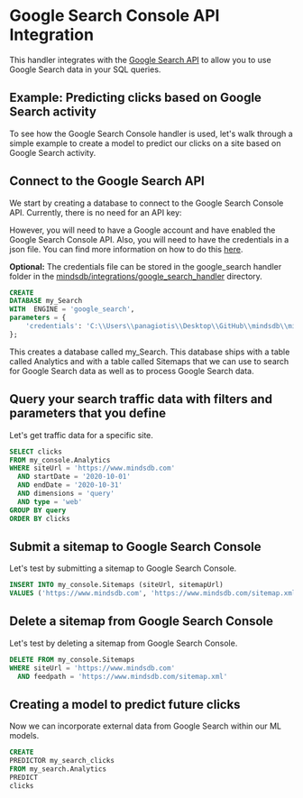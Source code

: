 # Google Search Console API Integration

This handler integrates with the [Google Search API](https://developers.google.com/webmaster-tools)
to allow you to use Google Search data in your SQL queries.

## Example: Predicting clicks based on Google Search activity

To see how the Google Search Console handler is used, let's walk through a simple example to create a model to predict
our clicks on a site based on Google Search activity.

## Connect to the Google Search API

We start by creating a database to connect to the Google Search Console API. Currently, there is no need for an API key:

However, you will need to have a Google account and have enabled the Google Search Console API.
Also, you will need to have the credentials in a json file. 
You can find more information on how to do
this [here](https://developers.google.com/webmaster-tools/v1/prereqs).

**Optional:**  The credentials file can be stored in the google_search handler folder in
the [mindsdb/integrations/google_search_handler](mindsdb/integrations/handlers/google_search_handler) directory.

~~~~sql
CREATE
DATABASE my_Search
WITH  ENGINE = 'google_search',
parameters = {
    'credentials': 'C:\\Users\\panagiotis\\Desktop\\GitHub\\mindsdb\\mindsdb\\integrations\\handlers\\google_search_handler\\credentials.json'
};    
~~~~

This creates a database called my_Search. This database ships with a table called Analytics and with a table called Sitemaps that we can use to search for
Google Search data as well as to process Google Search data.

## Query your search traffic data with filters and parameters that you define

Let's get traffic data for a specific site.

~~~~sql
SELECT clicks
FROM my_console.Analytics
WHERE siteUrl = 'https://www.mindsdb.com'
  AND startDate = '2020-10-01'
  AND endDate = '2020-10-31'
  AND dimensions = 'query'
  AND type = 'web'
GROUP BY query
ORDER BY clicks
~~~~

## Submit a sitemap to Google Search Console

Let's test by submitting a sitemap to Google Search Console.

~~~~sql
INSERT INTO my_console.Sitemaps (siteUrl, sitemapUrl)
VALUES ('https://www.mindsdb.com', 'https://www.mindsdb.com/sitemap.xml')
~~~~

## Delete a sitemap from Google Search Console

Let's test by deleting a sitemap from Google Search Console.

~~~~sql
DELETE FROM my_console.Sitemaps
WHERE siteUrl = 'https://www.mindsdb.com'
  AND feedpath = 'https://www.mindsdb.com/sitemap.xml'
~~~~



## Creating a model to predict future clicks

Now we can incorporate external data from Google Search within our ML models.

~~~~sql
CREATE
PREDICTOR my_search_clicks
FROM my_search.Analytics
PREDICT
clicks
~~~~